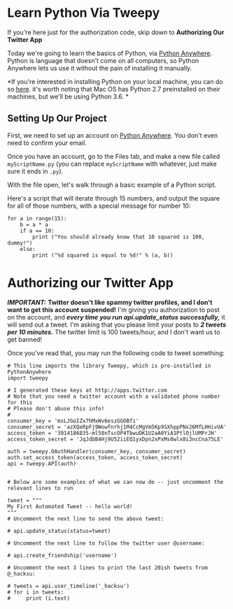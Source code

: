 # Learn Python Via Tweepy

If you're here just for the authorization code, skip down to **Authorizing Our Twitter App**

Today we're going to learn the basics of Python, via [Python Anywhere](http://pythonanywhere.com).  Python is language that doesn't come on all computers, so Python Anywhere lets us use it without the pain of installing it manually. 

*If you're interested in installing Python on your local machine, you can do so [here](https://www.python.org/downloads/). it's worth noting that Mac OS has Python 2.7 preinstalled on their machines, but we'll be using Python 3.6. *

## Setting Up Our Project

First, we need to set up an account on [Python Anywhere](http://pythonanywhere.com). You don't even need to confirm your email.

Once you have an account, go to the Files tab, and make a new file called `myScriptName.py` (you can replace `myScriptName` with whatever, just make sure it ends in `.py`). 

With the file open, let's walk through a basic example of a Python script.

Here's a script that will iterate through 15 numbers, and output the square for all of those numbers, with a special message for number 10:

```
for a in range(15):
    b = a * a
    if a == 10:
        print ("You should already know that 10 squared is 100, dummy!")
    else:
        print ("%d squared is equal to %d!" % (a, b))
```


# Authorizing our Twitter App

***IMPORTANT:*** **Twitter doesn't like spammy twitter profiles, and I don't want to get this account suspended!** I'm giving you authorization to post on the account, and ***every time you run api.update_status successfully,*** it will send out a tweet.  I'm asking that you please limit your posts to ***2 tweets per 10 minutes.*** The twitter limit is 100 tweets/hour, and I don't want us to get banned!

Once you've read that, you may run the following code to tweet something:

```
# This line imports the library Tweepy, which is pre-installed in PythonAnywhere
import tweepy

# I generated these keys at http://apps.twitter.com
# Note that you need a twitter account with a validated phone number for this
# Please don't abuse this info! 
#
consumer_key = 'msLJGoIZx7hMxWv6eszGGOBfi'
consumer_secret = 'azXQeRpFj9Wowfnrhj1M4CcMgVm5Kp9SXhppPNx26MfLHHivUA'
access_token = '3914186835-ml58nTscOP4TbwuDK1U2aA0YiA1PtlOjlUMPrJH'
access_token_secret = 'JqJdbB4Hj9U52iiEQ1yxDpn2xPxMs0wlx8i3ncCna75LE'

auth = tweepy.OAuthHandler(consumer_key, consumer_secret)
auth.set_access_token(access_token, access_token_secret)
api = tweepy.API(auth)


# Below are some examples of what we can now do -- just uncomment the relevant lines to run

tweet = """
My First Automated Tweet -- hello world!
"""
# Uncomment the next line to send the above tweet:

# api.update_status(status=tweet)

# Uncomment the next line to follow the twitter user @username:

# api.create_friendship('username')

# Uncomment the next 3 lines to print the last 20ish tweets from @_hacksu:

# tweets = api.user_timeline('_hacksu')
# for i in tweets:
#     print (i.text)
```

